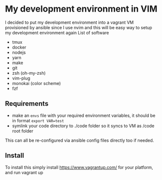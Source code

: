 # My development environment in VIM
I decided to put my development environment into a vagrant VM provisioned by ansible since I use nvim and this will be easy
way to setup my development environment again
List of software
* tmux
* docker
* nodejs
* yarn
* make
* git
* zsh (oh-my-zsh)
* vim-plug
* monokai (color scheme)
* fzf

## Requirements

* make an `envs` file with your required environment variables, it should be in format `export VAR=test`
* symlink your code directory to ./code folder so it syncs to VM as /code root folder

This can all be re-configured via ansible config files directly too if needed.

## Install

To install this simply install https://www.vagrantup.com/ for your platform, and run vagrant up
